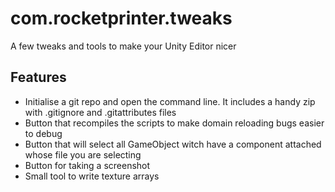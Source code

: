 # com.rocketprinter.tweaks
A few tweaks and tools to make your Unity Editor nicer

## Features
- Initialise a git repo and open the command line. It includes a handy zip with .gitignore and .gitattributes files
- Button that recompiles the scripts to make domain reloading bugs easier to debug
- Button that will select all GameObject witch have a component attached whose file you are selecting
- Button for taking a screenshot
- Small tool to write texture arrays
